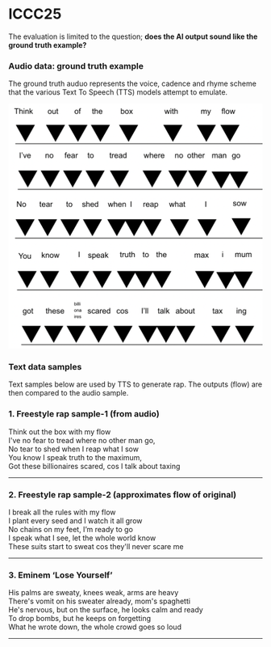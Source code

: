 # ICCC25

The evaluation is limited to the question; <b> does the AI output sound like the ground truth example? </b>



### Audio data: ground truth example

The ground truth auduo represents the voice, cadence and rhyme scheme that the various Text To Speech (TTS) models attempt to emulate.


<p align="center">
  <img src="Images/human-mc-flow-model-example.png" width="600" alt="Human-MC Flow Model Example" />
</p>



### Text data samples

Text samples below are used by TTS to generate rap. The outputs (flow) are then compared to the audio sample. 



### 1. Freestyle rap sample-1 (from audio)  

Think out the box with my flow <br>
I've no fear to tread where no other man go, <br>
No tear to shed when I reap what I sow <br>
You know I speak truth  to the maximum,  <br>
Got these billionaires scared, cos I talk about taxing <br>

---



### 2. Freestyle rap sample-2 (approximates flow of original)

I break all the rules with my flow <br>
I plant every seed and I watch it all grow <br>
No chains on my feet, I’m ready to go <br>
I speak what I see, let the whole world know <br>
These suits start to sweat cos they'll never scare me <br>

---

### 3. Eminem ‘Lose Yourself’

His palms are sweaty, knees weak, arms are heavy <br>
There's vomit on his sweater already, mom's spaghetti <br>
He's nervous, but on the surface, he looks calm and ready <br>
To drop bombs, but he keeps on forgetting <br>
What he wrote down, the whole crowd goes so loud <br>

---




